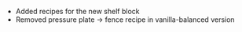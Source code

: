 
- Added recipes for the new shelf block
- Removed pressure plate -> fence recipe in vanilla-balanced version